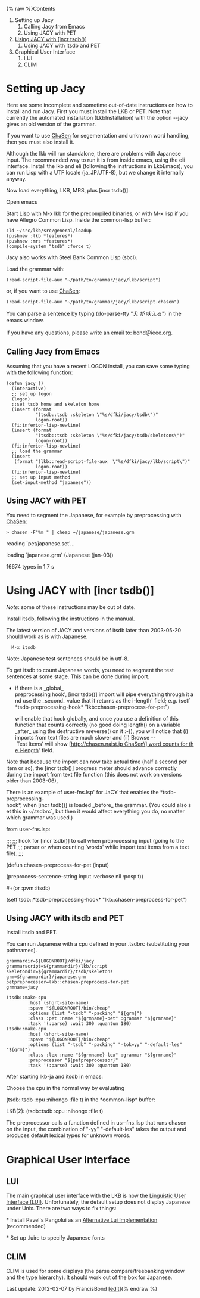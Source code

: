 {% raw %}Contents

1. Setting up Jacy
   1. Calling Jacy from Emacs
   2. Using JACY with PET
2. [Using JACY with \[incr
tsdb()\]]()
   1. Using JACY with itsdb and PET
3. Graphical User Interface
   1. LUI
   2. CLIM

# Setting up Jacy

Here are some incomplete and sometime out-of-date instructions on how to
install and run Jacy. First you must install the
LKB or PET. Note that currently the automated
installation (LkbInstallation) with the option --jacy
gives an old version of the grammar.

If you want to use [ChaSen](http://chasen.naist.jp) for segementation
and unknown word handling, then you must also install it.

Although the lkb will run standalone, there are problems with Japanese
input. The recommended way to run it is from inside emacs, using the eli
interface. Install the lkb and eli (following the instructions in
LkbEmacs), you can run Lisp with a UTF locale
(ja\_JP.UTF-8), but we change it internally anyway.

Now load everything, LKB, MRS, plus \[incr tsdb()\]:

Open emacs

Start Lisp with M-x lkb for the precompiled binaries, or with M-x lisp
if you have Allegro Common Lisp. Inside the common-lisp buffer:

    :ld ~/src/lkb/src/general/loadup
    (pushnew :lkb *features*)
    (pushnew :mrs *features*)
    (compile-system "tsdb" :force t)

Jacy also works with Steel Bank Common Lisp (sbcl).

Load the grammar with:

    (read-script-file-aux "~/path/to/grammar/jacy/lkb/script")

or, if you want to use [ChaSen](/ChaSen):

    (read-script-file-aux "~/path/to/grammar/jacy/lkb/script.chasen")

You can parse a sentence by typing (do-parse-tty "犬 が 吠える") in the
emacs window.

If you have any questions, please write an email to: bond＠ieee.org.

## Calling Jacy from Emacs

Assuming that you have a recent LOGON install, you can save some typing
with the following function:

    (defun jacy ()
      (interactive)
      ;; set up logon
      (logon)
      ;;set tsdb home and skeleton home
      (insert (format 
               "(tsdb::tsdb :skeleton \"%s/dfki/jacy/tsdb\")"
               logon-root))
      (fi:inferior-lisp-newline)
      (insert (format 
               "(tsdb::tsdb :skeleton \"%s/dfki/jacy/tsdb/skeletons\")"
               logon-root))
      (fi:inferior-lisp-newline)
      ;; load the grammar
      (insert 
       (format "(lkb::read-script-file-aux  \"%s/dfki/jacy/lkb/script\")" 
               logon-root))
      (fi:inferior-lisp-newline)
      ;; set up input method
      (set-input-method "japanese"))

## Using JACY with PET

You need to segment the Japanese, for example by preprocessing with
[ChaSen](http://chasen.naist.jp):

    > chasen -F"%m " | cheap ~/japanese/japanese.grm

reading \`pet/japanese.set'...

loading \`japanese.grm' (Japanese (jan-03))

16674 types in 1.7 s

# Using JACY with \[incr tsdb()\]

*Note*: some of these instructions may be out of date.

Install itsdb, following the instructions in the manual.

The latest version of JACY and versions of itsdb later than 2003-05-20
should work as is with Japanese.

      M-x itsdb

Note: Japanese test sentences should be in utf-8.

To get itsdb to count Japanese words, you need to segment the test
sentences at some stage. This can be done during import.

- if there is a \_global\_
preprocessing hook', \[incr tsdb()\] import will pipe everything through it and use the \_second\_ value that it returns as the i-length'
field; e.g. (setf \*tsdb-preprocessing-hook\*
"lkb::chasen-preprocess-for-pet")
  
  will enable that hook globally, and once you use a definition of
this function that counts correctly (no good doing length() on a
variable \_after\_ using the destructive nreverse() on it :-{), you
will notice that (i) imports from text files are much slower
and (ii)
Browse -- Test Items' will show \[http://chasen.naist.jp ChaSen\] word counts for the i-length'
field.

Note that because the import can now take actual time (half a second per
item or so), the \[incr tsdb()\] progress meter should advance correctly
during the import from text file function (this does not work on
versions older than 2003-06),

There is an example of
user-fns.lsp' for JaCY that enables the \*tsdb-preprocessing-hook\*, when \[incr tsdb()\] is loaded \_before\_ the grammar. (You could also set this in \~/.tsdbrc\`,
but then it would affect everything you do, no matter which grammar was
used.)

from user-fns.lsp:

;;; ;;; hook for \[incr tsdb()\] to call when preprocessing input (going
to the PET ;;; parser or when counting \`words' while import test items
from a text file). ;;;

(defun chasen-preprocess-for-pet (input)

(preprocess-sentence-string input :verbose nil :posp t))

\#+(or :pvm :itsdb)

(setf tsdb::\*tsdb-preprocessing-hook\*
"lkb::chasen-preprocess-for-pet")

## Using JACY with itsdb and PET

Install itsdb and PET.

You can run Japanese with a cpu defined in your .tsdbrc (substituting
your pathnames).

    grammardir=${LOGONROOT}/dfki/jacy
    grammarscript=${grammardir}/lkb/script
    skeletondir=${grammardir}/tsdb/skeletons
    grm=${grammardir}/japanese.grm
    petpreprocessor=lkb::chasen-preprocess-for-pet
    grmname=jacy
    
    (tsdb::make-cpu
            :host (short-site-name)
            :spawn "${LOGONROOT}/bin/cheap"
            :options (list "-tsdb" "-packing" "${grm}")
            :class :pet :name "${grmname}-pet" :grammar "${grmname}"
            :task '(:parse) :wait 300 :quantum 180)
    (tsdb::make-cpu
            :host (short-site-name)
            :spawn "${LOGONROOT}/bin/cheap"
            :options (list "-tsdb" "-packing" "-tok=yy" "-default-les" "${grm}")
            :class :lex :name "${grmname}-lex" :grammar "${grmname}"
            :preprocessor "${petpreprocessor}"
            :task '(:parse) :wait 300 :quantum 180)

After starting lkb-ja and itsdb in emacs:

Choose the cpu in the normal way by evaluating

(tsdb::tsdb :cpu :nihongo :file t) in the \*common-lisp\* buffer:

LKB(2): (tsdb::tsdb :cpu :nihongo :file t)

The preprocessor calls a function defined in usr-fns.lisp that runs
chasen on the input, the combination of "-yy" "-default-les" takes the
output and produces default lexical types for unknown words.

# Graphical User Interface

## LUI

The main graphical user interface with the LKB is now the [Linguistic
User Interface (LUI)](). Unfortunately, the default setup does not
display Japanese under Unix. There are two ways to fix things:

\* Install Pavel's Pangolui as an [Alternative Lui
Implementation]() (recommended)

\* Set up .luirc to specify Japanese fonts

## CLIM

CLIM is used for some displays (the parse compare/treebanking window and
the type hierarchy). It should work out of the box for Japanese.

Last update: 2012-02-07 by FrancisBond [[edit](https://github.com/delph-in/docs/wiki/JacyInstallation/_edit)]{% endraw %}